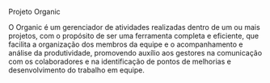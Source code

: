 Projeto Organic 

  O Organic é um gerenciador de atividades realizadas dentro de um ou mais projetos, com o propósito de ser uma ferramenta completa e eficiente, 
  que facilita a organização dos membros da equipe e o acompanhamento e análise da produtividade, 
  promovendo auxílio aos gestores na comunicação com os colaboradores e na identificação de pontos de melhorias e desenvolvimento do trabalho em equipe.
